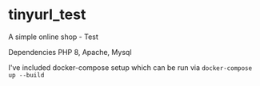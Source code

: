 # tinyurl_test
A simple online shop - Test

Dependencies
PHP 8, Apache, Mysql

I've included docker-compose setup which can be run via
`docker-compose up --build`




